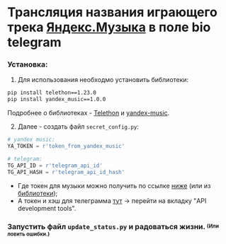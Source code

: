 # Трансляция названия играющего трека [Яндекс.Музыка](https://music.yandex.ru/) в поле bio telegram 

### Установка:

1. Для использования необходмо установить библиотеки:

```bash
pip install telethon==1.23.0
pip install yandex_music==1.0.0
```

Подробнее о библиотеках - [Telethon](https://pypi.org/project/Telethon/) и 
[yandex-music](https://pypi.org/project/yandex-music/).

2. Далее - создать файл ```secret_config.py```:
```python
# yandex music:
YA_TOKEN = r'token_from_yandex_music'

# telegram:
TG_API_ID = r'telegram_api_id'
TG_API_HASH = r'telegram_api_id_hash'
```

- Где токен для музыки можно получить по ссылке 
  [ниже](https://oauth.yandex.ru/authorize?response_type=token&client_id=23cabbbdc6cd418abb4b39c32c41195d) 
  (или из [библиотеки](https://pypi.org/project/yandex-music/#id4));
- А токен и хэш для телеграмма [тут](https://my.telegram.org/) -> перейти на вкладку
  "API development tools".
  
### Запустить файл ```update_status.py``` и радоваться жизни. <sup><sub>(Или ловить ошибки.)</sub></sup>
